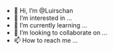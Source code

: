 - 👋 Hi, I’m @Luirschan
- 👀 I’m interested in ...
- 🌱 I’m currently learning ...
- 💞️ I’m looking to collaborate on ...
- 📫 How to reach me ...

<!---
Luirschan/Luirschan is a ✨ special ✨ repository because its `README.md` (this file) appears on your GitHub profile.
You can click the Preview link to take a look at your changes.
--->
